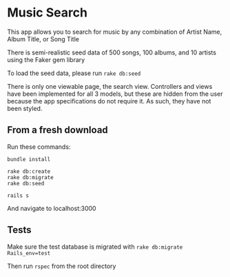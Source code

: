 # Music Search

This app allows you to search for music by any combination of Artist Name, Album Title, or Song Title

There is semi-realistic seed data of 500 songs, 100 albums, and 10 artists using the Faker gem library

To load the seed data, please run `rake db:seed`

There is only one viewable page, the search view. Controllers and views have been implemented for all 3 models,
but these are hidden from the user because the app specifications do not require it. As such, they have not been styled.

## From a fresh download

Run these commands:

```
bundle install

rake db:create
rake db:migrate
rake db:seed

rails s

```

And navigate to localhost:3000

## Tests

Make sure the test database is migrated with `rake db:migrate Rails_env=test`

Then run `rspec` from the root directory